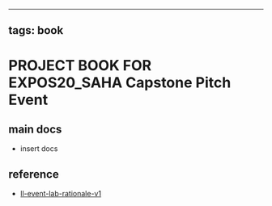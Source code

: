 
---
tags: book
---

PROJECT BOOK FOR EXPOS20_SAHA Capstone Pitch Event
===

main docs
---

- insert docs

reference
---

- [ll-event-lab-rationale-v1](/AunryFEcRm6SG8qAbHAyIw)

